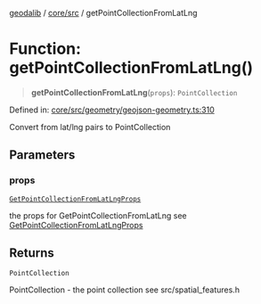 [geodalib](../../../modules.md) / [core/src](../index.md) / getPointCollectionFromLatLng

# Function: getPointCollectionFromLatLng()

> **getPointCollectionFromLatLng**(`props`): `PointCollection`

Defined in: [core/src/geometry/geojson-geometry.ts:310](https://github.com/GeoDaCenter/geoda-lib/blob/9716a45cca9cf3b644d6187deeb842d47f2b7a3a/js/packages/core/src/geometry/geojson-geometry.ts#L310)

Convert from lat/lng pairs to PointCollection

## Parameters

### props

[`GetPointCollectionFromLatLngProps`](../type-aliases/GetPointCollectionFromLatLngProps.md)

the props for GetPointCollectionFromLatLng see [GetPointCollectionFromLatLngProps](../type-aliases/GetPointCollectionFromLatLngProps.md)

## Returns

`PointCollection`

PointCollection - the point collection see src/spatial_features.h
